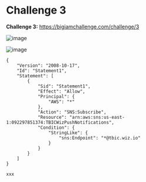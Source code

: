 # Challenge 3

**Challenge 3:** https://bigiamchallenge.com/challenge/3

![image](https://github.com/h4md153v63n/CloudSec/assets/5091265/f6eeae81-e16d-4eef-9b81-efe28552ffa7)

![image](https://github.com/h4md153v63n/CloudSec/assets/5091265/54ec8c68-a9ca-4c0c-ade5-9f48fc427390)



```
{
    "Version": "2008-10-17",
    "Id": "Statement1",
    "Statement": [
        {
            "Sid": "Statement1",
            "Effect": "Allow",
            "Principal": {
                "AWS": "*"
            },
            "Action": "SNS:Subscribe",
            "Resource": "arn:aws:sns:us-east-1:092297851374:TBICWizPushNotifications",
            "Condition": {
                "StringLike": {
                    "sns:Endpoint": "*@tbic.wiz.io"
                }
            }
        }
    ]
}
```

```
xxx
```

